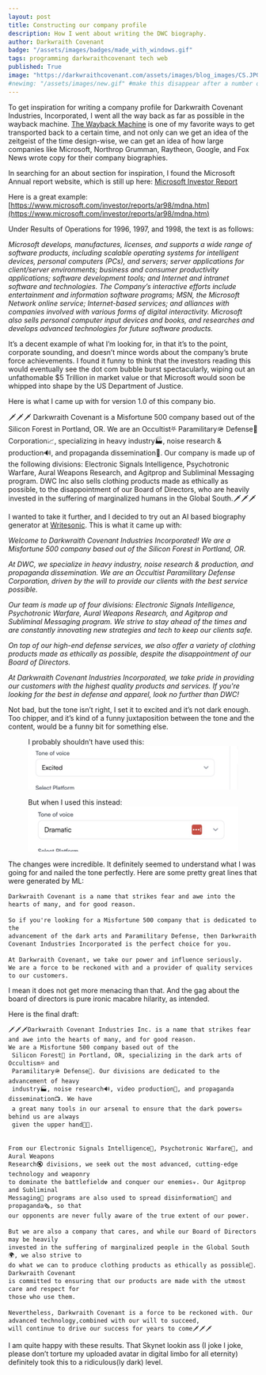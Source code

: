```yaml
---
layout: post
title: Constructing our company profile
description: How I went about writing the DWC biography.
author: Darkwraith Covenant
badge: "/assets/images/badges/made_with_windows.gif"
tags: programming darkwraithcovenant tech web
published: True
image: "https://darkwraithcovenant.com/assets/images/blog_images/CS.JPG.webp"
#newimg: "/assets/images/new.gif" #make this disappear after a number of days with conditionals   
---
```


To get inspiration for writing a company profile for Darkwraith Covenant Industries, Incorporated, I went all the way back as far as possible in the wayback machine. [The Wayback Machine](http://web.archive.org/web) is one of my favorite ways to get transported back to a certain time, and not only can we get an idea of the zeitgeist of the time design-wise, we can get an idea of how large companies like Microsoft, Northrop Grumman, Raytheon, Google, and Fox News wrote copy for their company biographies. 

<!-- excerpt-end -->

In searching for an about section for inspiration, I found the Microsoft Annual report website, which is still up here: [Microsoft Investor Report](https://www.microsoft.com/investor/reports/ar98/investor.htm)

Here is a great example: [https://www.microsoft.com/investor/reports/ar98/mdna.htm](https://www.microsoft.com/investor/reports/ar98/mdna.htm)

Under Results of Operations for 1996, 1997, and 1998, the text is as follows:

*Microsoft develops, manufactures, licenses, and supports a wide range of software products, including scalable operating systems for intelligent devices, personal computers (PCs), and servers; server applications for client/server environments; business and consumer productivity applications; software development tools; and Internet and intranet software and technologies. The Company’s interactive efforts include entertainment and information software programs; MSN, the Microsoft Network online service; Internet-based services; and alliances with companies involved with various forms of digital interactivity. Microsoft also sells personal computer input devices and books, and researches and develops advanced technologies for future software products.*

It’s a decent example of what I’m looking for, in that it’s to the point, corporate sounding, and doesn’t mince words about the company’s brute force achievements. I found it funny to think that the investors reading this would eventually see the dot com bubble burst spectacularly, wiping out an unfathomable $5 Trillion in market value or that Microsoft would soon be whipped into shape by the US Department of Justice.

Here is what I came up with for version 1.0 of this company bio. 

🗡️🗡️🗡️ Darkwraith Covenant is a Misfortune 500 company based out of the Silicon Forest in Portland, OR. We are an Occultist⛧ Paramilitary🪖 Defense🚀 Corporation📈, specializing in heavy industry🏭, noise research & production🔊, and propaganda dissemination📰. Our company is made up of the following divisions: Electronic Signals Intelligence, Psychotronic Warfare, Aural Weapons Research, and Agitprop and Subliminal Messaging program. DWC Inc also sells clothing products made as ethically as possible, to the disappointment of our Board of Directors, who are heavily invested in the suffering of marginalized humans in the Global South.🗡️🗡️🗡️


I wanted to take it further, and I decided to try out an AI based biography generator at [Writesonic](https://app.writesonic.com/). This is what it came up with:

*Welcome to Darkwraith Covenant Industries Incorporated! We are a Misfortune 500 company based out of the Silicon Forest in Portland, OR.* 

*At DWC, we specialize in heavy industry, noise research & production, and propaganda dissemination. We are an Occultist Paramilitary Defense Corporation, driven by the will to provide our clients with the best service possible.*

*Our team is made up of four divisions: Electronic Signals Intelligence, Psychotronic Warfare, Aural Weapons Research, and Agitprop and Subliminal Messaging program. We strive to stay ahead of the times and are constantly innovating new strategies and tech to keep our clients safe.* 

*On top of our high-end defense services, we also offer a variety of clothing products made as ethically as possible, despite the disappointment of our Board of Directors.*

*At Darkwraith Covenant Industries Incorporated, we take pride in providing our customers with the highest quality products and services. If you're looking for the best in defense and apparel, look no further than DWC!*


Not bad, but the tone isn’t right, I set it to excited and it’s not dark enough. Too chipper, and it’s kind of a funny juxtaposition between the tone and the content, would be a funny bit for something else.

<figure>

<figcaption>I probably shouldn’t have used this:</figcaption>
<img src="/assets/images/blog_images/excitedtone.jpg" alt="excitedtone" class="res">

</figure>

<figure>
<figcaption>But when I used this instead:</figcaption>
<img src="/assets/images/blog_images/dramatictone.jpg" alt="dramatictone" class="res">

</figure>  

The changes were incredible. It definitely seemed to understand what I was going for and nailed the tone perfectly. Here are some pretty great lines that were generated by ML:

    Darkwraith Covenant is a name that strikes fear and awe into the 
    hearts of many, and for good reason.

    So if you're looking for a Misfortune 500 company that is dedicated to the
    advancement of the dark arts and Paramilitary Defense, then Darkwraith
    Covenant Industries Incorporated is the perfect choice for you.

    At Darkwraith Covenant, we take our power and influence seriously.
    We are a force to be reckoned with and a provider of quality services to our customers.

I mean it does not get more menacing than that. And the gag about the board of directors is pure ironic macabre hilarity, as intended. 

Here is the final draft:

    🗡️🗡️🗡️Darkwraith Covenant Industries Inc. is a name that strikes fear and awe into the hearts of many, and for good reason. 
    We are a Misfortune 500 company based out of the
     Silicon Forest🌲 in Portland, OR, specializing in the dark arts of Occultism⛧ and 
     Paramilitary🪖 Defense🚀. Our divisions are dedicated to the advancement of heavy 
     industry🏭, noise research🔊, video production🎥, and propaganda dissemination📺. We have 
     a great many tools in our arsenal to ensure that the dark powers☠️ behind us are always 
     given the upper hand🫴🏽.
    

    From our Electronic Signals Intelligence📡, Psychotronic Warfare🧠, and Aural Weapons 
    Research🔇 divisions, we seek out the most advanced, cutting-edge technology and weaponry 
    to dominate the battlefield☢️ and conquer our enemies☣️. Our Agitprop and Subliminal 
    Messaging📰 programs are also used to spread disinformation🥸 and propaganda🗞️, so that 
    our opponents are never fully aware of the true extent of our power.
    
    But we are also a company that cares, and while our Board of Directors may be heavily 
    invested in the suffering of marginalized people in the Global South🌍, we also strive to 
    do what we can to produce clothing products as ethically as possible👕. Darkwraith Covenant 
    is committed to ensuring that our products are made with the utmost care and respect for 
    those who use them.

    Nevertheless, Darkwraith Covenant is a force to be reckoned with. Our advanced technology,combined with our will to succeed, 
    will continue to drive our success for years to come🗡️🗡️🗡️

I am quite happy with these results. That Skynet lookin ass (I joke I joke, please don’t torture my uploaded avatar in digital limbo for all eternity) definitely took this to a ridiculous(ly dark) level.